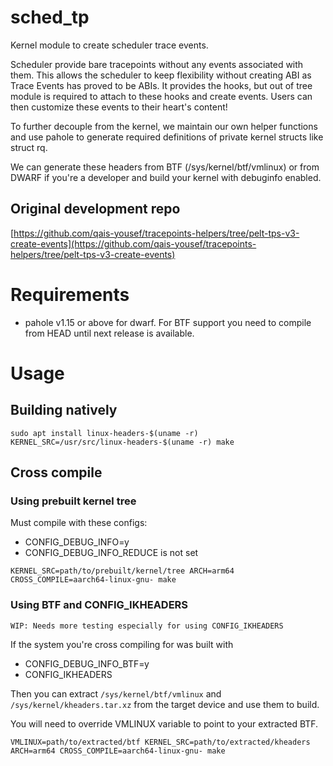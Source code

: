 # sched_tp

Kernel module to create scheduler trace events.

Scheduler provide bare tracepoints without any events associated with them.
This allows the scheduler to keep flexibility without creating ABI as Trace
Events has proved to be ABIs. It provides the hooks, but out of tree module is
required to attach to these hooks and create events. Users can then customize
these events to their heart's content!

To further decouple from the kernel, we maintain our own helper functions and
use pahole to generate required definitions of private kernel structs like
struct rq.

We can generate these headers from BTF (/sys/kernel/btf/vmlinux) or from DWARF
if you're a developer and build your kernel with debuginfo enabled.

## Original development repo

[https://github.com/qais-yousef/tracepoints-helpers/tree/pelt-tps-v3-create-events](https://github.com/qais-yousef/tracepoints-helpers/tree/pelt-tps-v3-create-events)

# Requirements

- pahole v1.15 or above for dwarf. For BTF support you need to compile from HEAD until next release is available.

# Usage

## Building natively

```
sudo apt install linux-headers-$(uname -r)
KERNEL_SRC=/usr/src/linux-headers-$(uname -r) make
```

## Cross compile

### Using prebuilt kernel tree

Must compile with these configs:

- CONFIG_DEBUG_INFO=y
- CONFIG_DEBUG_INFO_REDUCE is not set

```
KERNEL_SRC=path/to/prebuilt/kernel/tree ARCH=arm64 CROSS_COMPILE=aarch64-linux-gnu- make
```

### Using BTF and CONFIG_IKHEADERS

	WIP: Needs more testing especially for using CONFIG_IKHEADERS

If the system you're cross compiling for was built with

- CONFIG_DEBUG_INFO_BTF=y
- CONFIG_IKHEADERS

Then you can extract `/sys/kernel/btf/vmlinux` and
`/sys/kernel/kheaders.tar.xz` from the target device and use them to build.

You will need to override VMLINUX variable to point to your extracted BTF.

```
VMLINUX=path/to/extracted/btf KERNEL_SRC=path/to/extracted/kheaders ARCH=arm64 CROSS_COMPILE=aarch64-linux-gnu- make
```
